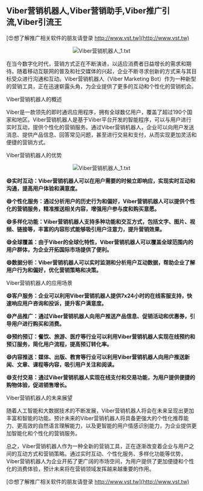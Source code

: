 ## **Viber营销机器人,Viber营销助手,Viber推广引流,Viber引流王**

[😍想了解推广相关软件的朋友请登录 http://www.vst.tw](http://www.vst.tw)

 <center><img src="https://vst.tw/MP4/tuiguang/png/6.png" alt="Viber营销机器人_1.txt"></center>

在当今数字化时代，营销方式正在不断演进，以适应消费者日益增长的需求和期待。随着移动互联网的普及和社交媒体的兴起，企业不断寻求创新的方式来与其目标受众进行沟通和互动。Viber营销机器人（Viber Marketing Bot）作为一种新型的营销工具，正在迅速崭露头角，为企业提供了更多的互动和个性化的营销机会。

Viber营销机器人的概述

Viber是一款领先的即时通讯应用程序，拥有全球数亿用户，覆盖了超过190个国家和地区。Viber营销机器人是基于Viber平台开发的智能程序，可以与用户进行实时互动，提供个性化的营销服务。通过Viber营销机器人，企业可以向用户发送消息、提供产品信息、回答常见问题，甚至进行交易和支付，从而实现更加灵活和便捷的营销方式。

Viber营销机器人的优势

 <center><img src="https://vst.tw/MP4/tuiguang/png/1.png" alt="Viber营销机器人_1.txt"></center>

**😄实时互动：Viber营销机器人可以在用户需要的时候立即响应，实现实时互动和沟通，提高用户体验和满意度。**

**😄个性化服务：通过分析用户的历史行为和偏好，Viber营销机器人可以提供个性化的营销服务，精准推送相关内容，增强用户参与度和购买意愿。**

**😄多样化功能：Viber营销机器人支持多种功能和交互方式，包括文字、图片、视频、链接等，丰富的内容形式能够吸引用户注意力，提升营销效果。**

**😄全球覆盖：由于Viber的全球化特性，Viber营销机器人可以覆盖全球范围内的用户群体，为企业开拓国际市场提供了便利。**

**😄数据分析：Viber营销机器人可以实时监测和分析用户互动数据，帮助企业了解用户行为和偏好，优化营销策略和决策。**

Viber营销机器人的应用场景

**😄客户服务：企业可以利用Viber营销机器人提供7x24小时的在线客服支持，快速响应用户咨询和投诉，提升客户满意度。**

**😄产品推广：通过Viber营销机器人向用户推送产品信息、促销活动和优惠券，引导用户进行购买和消费。**

**😄预约预订：餐饮、旅游、医疗等行业可以利用Viber营销机器人实现在线预约和预订服务，简化用户流程，提高预订转化率。**

**😄内容推送：媒体、出版、教育等行业可以利用Viber营销机器人向用户推送新闻、文章、课程等内容，吸引用户关注和阅读。**

**😄支付交易：通过Viber营销机器人实现在线支付和交易功能，为用户提供便捷的购物体验，促进销售增长。**

Viber营销机器人的未来展望

随着人工智能和大数据技术的不断发展，Viber营销机器人将会在未来呈现出更加丰富和智能的功能。预计未来的Viber营销机器人将具备更强大的个性化推荐能力、更高效的自然语言理解能力，以及更智能的用户情感识别能力，为企业提供更加智能化和个性化的营销服务。

总之，Viber营销机器人作为一种全新的营销工具，正在逐渐改变着企业与用户之间的互动方式和营销策略。通过实时互动、个性化服务、多样化功能等优势，Viber营销机器人为企业开拓了更广阔的市场空间，为用户提供了更加便捷和个性化的消费体验，预计未来将在营销领域发挥越来越重要的作用。

[😍想了解推广相关软件的朋友请登录 http://www.vst.tw](http://www.vst.tw)



